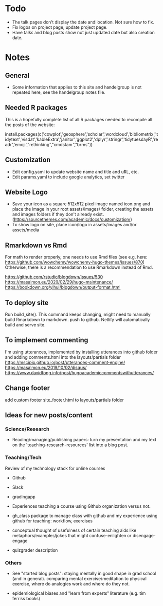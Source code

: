 # Todo

* The talk pages don't display the date and location. Not sure how to fix.
* Fix logos on project page, update project page.
* Have talks and blog posts show not just updated date but also creation date.


# Notes 

## General
* Some information that applies to this site and handelgroup is not repeated here, see the handelgroup notes file.

## Needed R packages
This is a hopefully complete list of all R packages needed to recompile all the posts of the website:

install.packages(c('cowplot','geosphere','scholar','wordcloud','bibliometrix','tidytext','visdat','kableExtra','janitor','ggplot2','dplyr','stringr','tidytuesdayR','readr','emoji',"rethinking","cmdstanr","brms"))


## Customization
* Edit config.yaml to update website name and title and uRL, etc.
* Edit params.yaml to include google analytics, set twitter

## Website Logo
* Save your icon as a square 512x512 pixel image named icon.png and place the image in your root assets/images/ folder, creating the assets and images folders if they don't already exist. (https://sourcethemes.com/academic/docs/customization/)
* To show logo on site, place icon/logo in assets/images and/or assets/media

## Rmarkdown vs Rmd
For math to render properly, one needs to use Rmd files (see e.g. here: https://github.com/wowchemy/wowchemy-hugo-themes/issues/870)
Otherwise, there is a recommendation to use Rmarkdown instead of Rmd.

https://github.com/rstudio/blogdown/issues/530
https://masalmon.eu/2020/02/29/hugo-maintenance/
https://bookdown.org/yihui/blogdown/output-format.html



## To deploy site
Run build_site(). This command keeps changing, might need to manually build Rmarkdown to markdown.
push to github. Netlify will automatically build and serve site.


## To implement commenting
I'm using utterances, implemented by installing utterances into github folder and adding comments.html into the layouts/partials folder
https://mscipio.github.io/post/utterances-comment-engine/
https://masalmon.eu/2019/10/02/disqus/
https://www.davidfong.info/post/hugoacademiccommentswithutterances/


## Change footer
add custom footer site_footer.html to layouts/partials folder



## Ideas for new posts/content



### Science/Research

* Reading/managing/publishing papers: turn my presentation and my text on the 'teaching-research-resources' list into a blog post.


### Teaching/Tech

Review of my technology stack for online courses
  * Github
  * Slack
  * gradingapp

* Experiences teaching a course using Github organization versus not.
  
* gh_class package to manage class with github and my experience using github for teaching: workflow, exercises

* conceptual thought of usefulness of certain teaching aids like metaphors/examples/jokes that might confuse-enlighten or disengage-engage

* quizgrader description

### Others

* See "started blog posts": staying mentally in good shape in grad school (and in general). comparing mental exercise/meditation to physical exercise, where do analogies work and where do they not.

* epidemiological biases and "learn from experts" literature (e.g. tim ferriss books)

